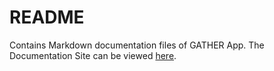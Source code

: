 # README

Contains Markdown documentation files of GATHER App.
The Documentation Site can be viewed [here](https://gather-documentation.readthedocs.io/en/latest/).
